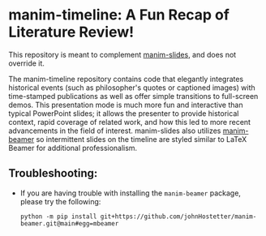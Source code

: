# manim-timeline: A Fun Recap of Literature Review!

This repository is meant to complement [manim-slides](https://github.com/jeertmans/manim-slides), and does not override it. 

The manim-timeline repository contains code that elegantly integrates historical events (such as philosopher's quotes or captioned images) 
with time-stamped publications as well as offer simple transitions to full-screen demos. This presentation mode is much more fun
and interactive than typical PowerPoint slides; it allows the presenter to provide historical context, rapid coverage of related work, 
and how this led to more recent advancements in the field of interest. manim-slides also utilizes [manim-beamer](https://github.com/johnHostetter/manim-beamer)
so intermittent slides on the timeline are styled similar to LaTeX Beamer for additional professionalism.

## Troubleshooting:
- If you are having trouble with installing the `manim-beamer` package, please try the following:

  `
  python -m pip install git+https://github.com/johnHostetter/manim-beamer.git@main#egg=mbeamer
  `